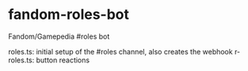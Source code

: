 # fandom-roles-bot
Fandom/Gamepedia #roles bot


roles.ts: initial setup of the #roles channel, also creates the webhook
r-roles.ts: button reactions
